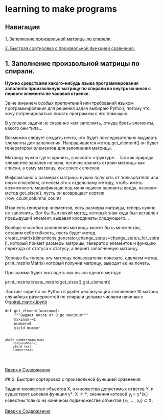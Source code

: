 <!DOCTYPE html>
<html>
<head>
  <meta charset="utf-8">
  <base href="https://github.com/PavlyukovVladimir/learning-to-make-programs/blob/master/" ></base>
</head>
<body>

  # learning to make programs
  
  ## Навигация <a name="navigation"></a>
  
  <p><a href="#spiral_matrix">1. Заполнение произвольной матрицы по спирали.</a></p>
  
  <p><a href="#quick_sorting">2. Быстрая сортировка с произвольной функцией сравнения.</a></p>
  
  ## 1. Заполнение произвольной матрицы по спирали. <a name="spiral_matrix"></a>
  
  <p><B>Нужно средствами какого-нибудь языка программирования заполнять произвольную матрицу по спирали во внутрь начиная с первого элемента по часовой стрелке.</B></p>
  <p>За не имением особых препочтений или требований языком программирования для решения задач выбираю Python, потому,что хочу потренироваться писать программы с его помощью.</p>
  <p>В условии задачи не сказанно чем заполнять, откуда брать элементы, какого они типа...</p>
  <p>Возможно следует создать нечто, что будет последовательно выдавать элементы для заполнения. Напрашивается метод get_element() он будет генератором элементов для заполнения матрицы.</p>
  <p>Матрицу нужно гдето хранить, в какойто структуре... Так как природа элементов заранее не ясна, логично хранить строки матрицы как списки, а саму матрицу, как список списков</p>
  <p>Информацию о размерах матрицы нужно получать от пользователя или иным способом, отнесем это к отдельному методу, чтобы иметь возможность модификации под меняющиеся варианты ввода, назовем метод get_sises(), пусть он возвращает кортеж (row_count,columns_count)</p>
  <p>Итак есть генератор элементов, есть размеры матрицы, теперь нужно ее заполнить. Вот бы был некий метод, который зная куда был вставлен предыдущий элемент, выдавал координаты следующего...</p>
<p>Вообще способов заполнения матрицы может быть множество, оставим себе гибкость, пусть будет метод create_matrix(dimentions,generator,change_status=change_status_for_spiral), который примет размеры матрицы, генератор элементов и функцию перехода от статуса к статусу, а вернет заполненную матрицу.</p>
<p>Хорошо бы теперь эту матрицу пользователю показать, сделаем метод print_matrix(Matrix) который получив матрицу, выводит ее на печать.</p>
<p>Программа будет выглядеть как вызов одного метода:</p>
<p>print_matrix(create_matrix(get_sises(),get_element))</p>

<p>Листинг скрипта на Python в jupiter реализующий заполнение 10 матриц случайных размерностей по спирали целыми числами начиная с 0:<a href='https://github.com/PavlyukovVladimir/learning-to-make-programs/blob/master/spiral_matrix.ipynb'>spiral_matrix.ipynb</a></p>

<p><code><pre>
def get_element(maximum):
    """Выдает числа от 0 до maximum"""
    maximum-=1
    number=0
    yield number
    
    while number<maximum:
        next=number+1
        yield next
        number=next
</pre></code></p>
<p><a href="#navigation">Вверх к Содержанию</a></p>
  ## 2. Быстрая сортировка с произвольной функцией сравнения. <a name="quick_sorting"></a>
  
  <p>Задано множество объектов X, и множество допустимых ответов Y, и существует целевая функция y*: X -> Y, значения которой y<sub>i</sub> = y*(x<sub>i</sub>) известны только на конечном подмножестве объектов {x<sub>1</sub>, …, x<sub>ℓ</sub>} ⊂ X.</p>

<p><a href="#navigation">Вверх к Содержанию</a></p>

</body>
</html>
